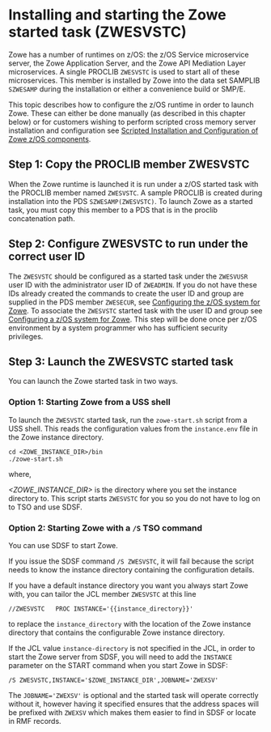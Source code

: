 # Installing and starting the Zowe started task (ZWESVSTC)

Zowe has a number of runtimes on z/OS: the z/OS Service microservice server, the Zowe Application Server, and the Zowe API Mediation Layer microservices. A single PROCLIB `ZWESVSTC` is used to start all of these microservices.  This member is installed by Zowe into the data set SAMPLIB `SZWESAMP` during the installation or either a convenience build or SMP/E.  

This topic describes how to configure the z/OS runtime in order to launch Zowe.  These can either be done manually (as described in this chapter below) or for customers wishing to perform scripted cross memory server installation and configuration see [Scripted Installation and Configuration of Zowe z/OS components](scripted-configure-server.md#zowe-z/os-components).

## Step 1: Copy the PROCLIB member ZWESVSTC

When the Zowe runtime is launched it is run under a z/OS started task with the PROCLIB member named `ZWESVSTC`. A sample PROCLIB is created during installation into the PDS `SZWESAMP(ZWESVSTC)`. To launch Zowe as a started task, you must copy this member to a PDS that is in the proclib concatenation path. 

## Step 2: Configure ZWESVSTC to run under the correct user ID

The `ZWESVSTC` should be configured as a started task under the `ZWESVUSR `user ID with the administrator user ID of `ZWEADMIN`.  If you do not have these IDs already created the commands to create the user ID and group are supplied in the PDS member `ZWESECUR`, see [Configuring the z/OS system for Zowe](configure-zos-system.md).  To associate the `ZWESVSTC` started task with the user ID and group see [Configuring a z/OS system for Zowe](configure-zos-system.md).  This step will be done once per z/OS environment by a system programmer who has sufficient security privileges. 

## Step 3: Launch the ZWESVSTC started task

You can launch the Zowe started task in two ways.  

### Option 1: Starting Zowe from a USS shell

To launch the `ZWESVSTC` started task, run the `zowe-start.sh` script from a USS shell.  This reads the configuration values from the `instance.env` file in the Zowe instance directory.

```
cd <ZOWE_INSTANCE_DIR>/bin
./zowe-start.sh
```
where,

_<ZOWE_INSTANCE_DIR>_ is the directory where you set the instance directory to. This script starts `ZWESVSTC` for you so you do not have to log on to TSO and use SDSF.

### Option 2: Starting Zowe with a `/S` TSO command

You can use SDSF to start Zowe. 

If you issue the SDSF command `/S ZWESVSTC`, it will fail because the script needs to know the instance directory containing the configuration details.  

If you have a default instance directory you want you always start Zowe with, you can tailor the JCL member `ZWESVSTC` at this line

```
//ZWESVSTC   PROC INSTANCE='{{instance_directory}}'
```

to replace the `instance_directory` with the location of the Zowe instance directory that contains the configurable Zowe instance directory. 

If the JCL value `instance-directory` is not specified in the JCL, in order to start the Zowe server from SDSF, you will need to add the `INSTANCE` parameter on the START command when you start Zowe in SDSF:

```
/S ZWESVSTC,INSTANCE='$ZOWE_INSTANCE_DIR',JOBNAME='ZWEXSV'
```

The `JOBNAME='ZWEXSV'` is optional and the started task will operate correctly without it, however having it specified ensures that the address spaces will be prefixed with `ZWEXSV` which makes them easier to find in SDSF or locate in RMF records.